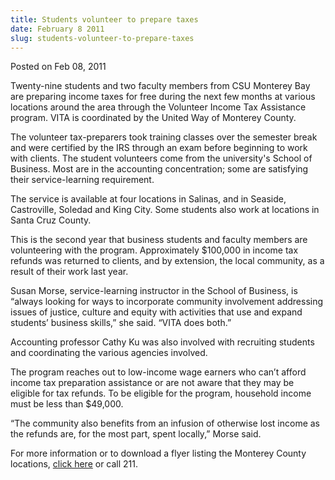 ```yaml
---
title: Students volunteer to prepare taxes
date: February 8 2011
slug: students-volunteer-to-prepare-taxes
---
```


 



<span class="date">Posted on Feb 08, 2011    </span>
<p>Twenty-nine students and two faculty members from CSU Monterey
Bay are preparing income taxes for free during the next few months
at various locations around the area through the Volunteer Income
Tax Assistance program. VITA is coordinated by the United Way of
Monterey County.</p>
<p>The volunteer tax-preparers took training classes over the
semester break and were certified by the IRS through an exam before
beginning to work with clients. The student volunteers come from
the university&apos;s School of Business. Most are in the accounting
concentration; some are satisfying their service-learning
requirement.</p>
<p>The service is available at four locations in Salinas, and in
Seaside, Castroville, Soledad and King City. Some students also
work at locations in Santa Cruz County.</p>
<p>This is the second year that business students and faculty
members are volunteering with the program. Approximately $100,000
in income tax refunds was returned to clients, and by extension,
the local community, as a result of their work last year.</p>
<p>Susan Morse, service-learning instructor in the School of
Business, is &#x201C;always looking for ways to incorporate community
involvement addressing issues of justice, culture and equity with
activities that use and expand students&#x2019; business skills,&#x201D; she
said. &#x201C;VITA does both.&#x201D;</p>
<p>Accounting professor Cathy Ku was also involved with recruiting
students and coordinating the various agencies involved.</p>
<p>The program reaches out to low-income wage earners who can&#x2019;t
afford income tax preparation assistance or are not aware that they
may be eligible for tax refunds. To be eligible for the program,
household income must be less than $49,000.</p>
<p>&#x201C;The community also benefits from an infusion of otherwise lost
income as the refunds are, for the most part, spent locally,&#x201D; Morse
said.</p>
<p>For more information or to download a flyer listing the Monterey
County locations, <a href="https://www.unitedwaymcca.org/Free_Tax_Assistance_Program.php" rel="nofollow">click here</a> or call 211.</p>
<p><br>
&#xA0;</br></p>





```
